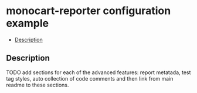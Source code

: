 # monocart-reporter configuration example

- [Description](#description)

## Description

TODO add sections for each of the advanced features: report metatada, test tag styles, auto collection of code comments and then link from main readme to these sections.
